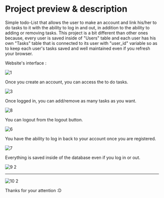 # Project preview & description
Simple todo-List that allows the user to make an account and link his/her to do tasks to it with the ability to log in and out, in addition to the ability to adding or removing tasks.
This project is a bit different than other ones because, every user is saved inside of "Users" table and each user has his own "Tasks" table that is connected to its user with "user_id" variable so as to keep each user's tasks saved and well maintained even if you refresh your browser.

<p>
    Website's interface : 
</p>

![1](https://github.com/younesghu/todolist/assets/142607475/b2ff86cb-89d9-4921-9c52-01601980025c)

<p>
    Once you create an account, you can access the to do tasks.  
</p>

![3](https://github.com/younesghu/todolist/assets/142607475/a57274d0-2c6d-4c33-8a60-0f8ea72bb381)

<p>
    Once logged in, you can add/remove as many tasks as you want. 
</p>

![8](https://github.com/younesghu/todolist/assets/142607475/02b3c539-aca6-478f-9965-d2f65f1a10c6)

<p>
    You can logout from the logout button.
</p>

![6](https://github.com/younesghu/todolist/assets/142607475/6c86f6b6-ce08-465a-97e1-16fa590fcfb1)

<p>
    You have the ability to log in back to your account once you are registered.
</p>

![7](https://github.com/younesghu/todolist/assets/142607475/8dfc2afe-76a8-474f-8fab-dd825b4dd951)

<p>
    Everything is saved inside of the database even if you log in or out.
</p>

![9 2](https://github.com/younesghu/todolist/assets/142607475/47d6f460-173c-495e-89c9-e6428e8c62fb)
<hr/>

![10 2](https://github.com/younesghu/todolist/assets/142607475/60556007-ed89-4ad2-af2d-a914692dd019)

<p>
Thanks for your attention :D    
</p>
